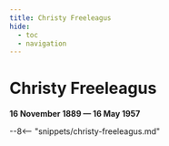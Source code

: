 ```yaml
---
title: Christy Freeleagus
hide:
  - toc
  - navigation 
---
```


# Christy Freeleagus

**16 November 1889  — 16 May 1957**

--8<-- "snippets/christy-freeleagus.md"

<!--

--8<-- "snippets/headstone/christy-freeleagus-headstone.md"

### Learn more 

### Sources

### Acknowledgement

-->

